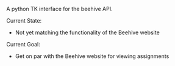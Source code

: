 A python TK interface for the beehive API.

Current State:
- Not yet matching the functionality of the Beehive website

Current Goal:
- Get on par with the Beehive website for viewing assignments
